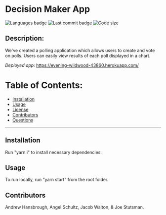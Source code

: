 # Decision Maker App

![Languages badge](https://img.shields.io/github/languages/count/hansbrougha/decision-maker-app)
![Last commit badge](https://img.shields.io/github/last-commit/hansbrougha/decision-maker-app)
![Code size](https://img.shields.io/github/languages/code-size/hansbrougha/decision-maker-app)

## Description:
We've created a polling application which allows users to create and vote on polls. Users can easily view results of each poll displayed in a chart.

_Deployed app:_ https://evening-wildwood-43860.herokuapp.com/
# Table of Contents:

- [Installation ](#installation)
- [Usage](#usage)
- [License](#license)
- [Contributors](#contributors)
- [Questions](#questions)

---

## Installation

Run "yarn i" to install necessary dependencies.

## Usage

To run locally, run "yarn start" from the root folder.

## Contributors

Andrew Hansbrough, Angel Schultz, Jacob Walton, & Joe Stutsman.



